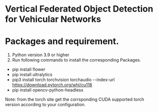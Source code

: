 # Vertical Federated Object Detection for Vehicular Networks
# Packages and requirement.
1. Python version 3.9 or higher
2. Run following commands to install the corresponding Packages.
   
- pip install flower
- pip install ultralytics
- pip3 install torch torchvision torchaudio --index-url https://download.pytorch.org/whl/cu118
- pip install opencv-python-headless

Note: from the torch site get the corrsponding CUDA supported torch version according to your configuration.

